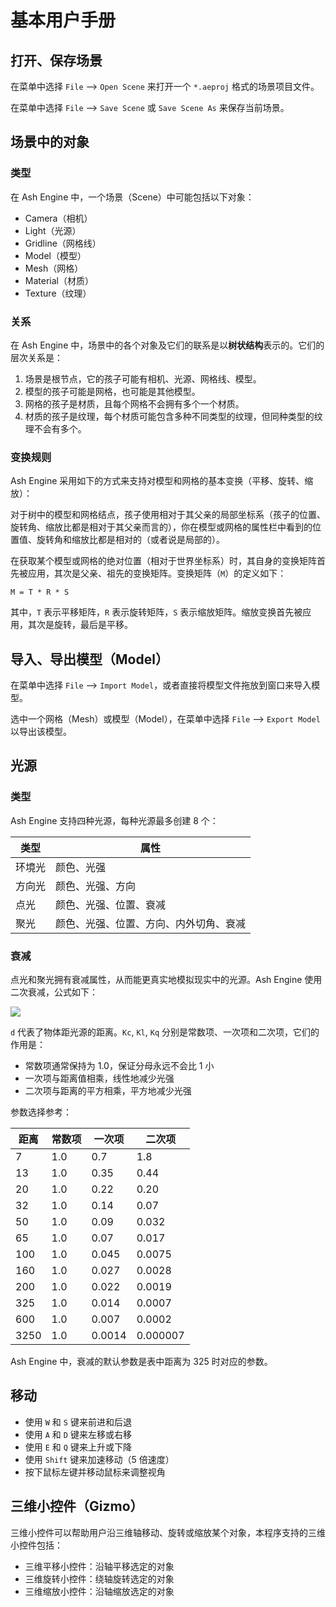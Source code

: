 # 基本用户手册

## 打开、保存场景

在菜单中选择 `File` --> `Open Scene` 来打开一个 `*.aeproj` 格式的场景项目文件。

在菜单中选择 `File` --> `Save Scene` 或 `Save Scene As` 来保存当前场景。

## 场景中的对象

### 类型

在 Ash Engine 中，一个场景（Scene）中可能包括以下对象：

* Camera（相机）
* Light（光源）
* Gridline（网格线）
* Model（模型）
* Mesh（网格）
* Material（材质）
* Texture（纹理）

### 关系

在 Ash Engine 中，场景中的各个对象及它们的联系是以**树状结构**表示的。它们的层次关系是：

1. 场景是根节点，它的孩子可能有相机、光源、网格线、模型。
2. 模型的孩子可能是网格，也可能是其他模型。
3. 网格的孩子是材质，且每个网格不会拥有多个一个材质。
4. 材质的孩子是纹理，每个材质可能包含多种不同类型的纹理，但同种类型的纹理不会有多个。

### 变换规则

Ash Engine 采用如下的方式来支持对模型和网格的基本变换（平移、旋转、缩放）：

对于树中的模型和网格结点，孩子使用相对于其父亲的局部坐标系（孩子的位置、旋转角、缩放比都是相对于其父亲而言的），你在模型或网格的属性栏中看到的位置值、旋转角和缩放比都是相对的（或者说是局部的）。

在获取某个模型或网格的绝对位置（相对于世界坐标系）时，其自身的变换矩阵首先被应用，其次是父亲、祖先的变换矩阵。变换矩阵（`M`）的定义如下：

```
M = T * R * S
```

其中，`T` 表示平移矩阵，`R` 表示旋转矩阵，`S` 表示缩放矩阵。缩放变换首先被应用，其次是旋转，最后是平移。

## 导入、导出模型（Model）

在菜单中选择 `File` --> `Import Model`，或者直接将模型文件拖放到窗口来导入模型。

选中一个网格（Mesh）或模型（Model），在菜单中选择 `File` --> `Export Model` 以导出该模型。

## 光源

### 类型

Ash Engine 支持四种光源，每种光源最多创建 8 个：

| 类型 | 属性 |
|-----|-----|
|环境光|颜色、光强|
|方向光|颜色、光强、方向|
|点光|颜色、光强、位置、衰减|
|聚光|颜色、光强、位置、方向、内外切角、衰减|

### 衰减

点光和聚光拥有衰减属性，从而能更真实地模拟现实中的光源。Ash Engine 使用二次衰减，公式如下：

<img src="https://latex.codecogs.com/svg.latex?F_{att} = \frac{1.0}{K_c + K_l * d + K_q * d^2}"/>

`d` 代表了物体距光源的距离。`Kc`, `Kl`, `Kq` 分别是常数项、一次项和二次项，它们的作用是：

* 常数项通常保持为 1.0，保证分母永远不会比 1 小
* 一次项与距离值相乘，线性地减少光强
* 二次项与距离的平方相乘，平方地减少光强

参数选择参考：

|距离|常数项|一次项|二次项|
|----|----|-----|-----|
|7   |1.0 |0.7  |1.8  |
|13  |1.0 |0.35 |0.44 |
|20  |1.0 |0.22 |0.20 |
|32  |1.0 |0.14 |0.07 |
|50  |1.0 |0.09 |0.032|
|65  |1.0 |0.07 |0.017|
|100 |1.0 |0.045|0.0075|
|160 |1.0 |0.027|0.0028|
|200 |1.0 |0.022|0.0019|
|325 |1.0 |0.014|0.0007|
|600 |1.0 |0.007|0.0002|
|3250|1.0 |0.0014|0.000007|

Ash Engine 中，衰减的默认参数是表中距离为 325 时对应的参数。

## 移动

* 使用 `W` 和 `S` 键来前进和后退
* 使用 `A` 和 `D` 键来左移或右移
* 使用 `E` 和 `Q` 键来上升或下降
* 使用 `Shift` 键来加速移动（5 倍速度）
* 按下鼠标左键并移动鼠标来调整视角

## 三维小控件（Gizmo）

三维小控件可以帮助用户沿三维轴移动、旋转或缩放某个对象，本程序支持的三维小控件包括：

* 三维平移小控件：沿轴平移选定的对象
* 三维旋转小控件：绕轴旋转选定的对象
* 三维缩放小控件：沿轴缩放选定的对象

